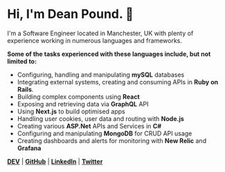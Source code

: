 # Hi, I'm Dean Pound. 👋

<!--
**deanopound/deanopound** is a ✨ _special_ ✨ repository because its `README.md` (this file) appears on your GitHub profile.

Here are some ideas to get you started:

- 🔭 I’m currently working on ...
- 🌱 I’m currently learning ...
- 👯 I’m looking to collaborate on ...
- 🤔 I’m looking for help with ...
- 💬 Ask me about ...
- 📫 How to reach me: ...
- 😄 Pronouns: ...
- ⚡ Fun fact: ...
-->

I'm a Software Engineer located in Manchester, UK with plenty of experience working in numerous languages and frameworks.

**Some of the tasks experienced with these languages include, but not limited to:**
  - Configuring, handling and manipulating **mySQL** databases
  - Integrating external systems, creating and consuming APIs in **Ruby on Rails**.
  - Building complex components using **React**
  - Exposing and retrieving data via **GraphQL** API
  - Using **Next.js** to build optimised apps
  - Handling user cookies, user data and routing with **Node.js**
  - Creating various **ASP.Net** APIs and Services in **C#**
  - Configuring and manipulating **MongoDB** for CRUD API usage
  - Creating dashboards and alerts for monitoring with **New Relic** and **Grafana**

**[DEV](https://dev.to/deanopound)** | **[GitHub](https://github.com/deanopound)** | **[LinkedIn](https://www.linkedin.com/in/deanpound/)** | **[Twitter](https://twitter.com/deanopound)**
